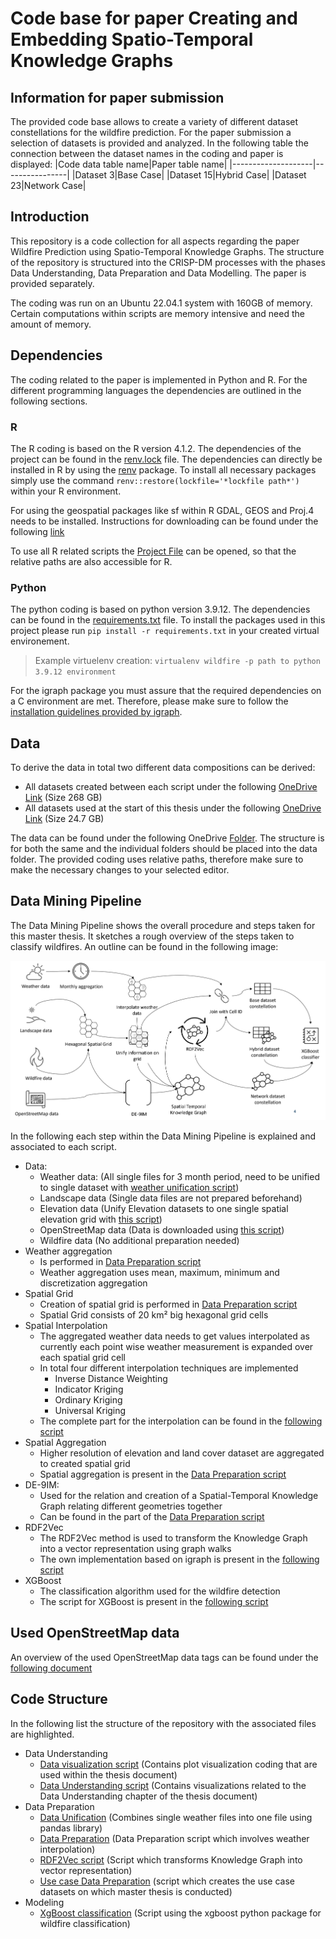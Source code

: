 # Code base for paper Creating and Embedding Spatio-Temporal Knowledge Graphs
## Information for paper submission
The provided code base allows to create a variety of different dataset constellations for the wildfire prediction. For the paper submission a selection of datasets is provided and analyzed. In the following table the connection between the dataset names in the coding and paper is displayed:
|Code data table name|Paper table name|
|--------------------|----------------|
|Dataset 3|Base Case|
|Dataset 15|Hybrid Case|
|Dataset 23|Network Case|

## Introduction
This repository is a code collection for all aspects regarding the paper Wildfire Prediction using Spatio-Temporal Knowledge Graphs. The structure of the repository is structured into the CRISP-DM processes with the phases Data Understanding, Data Preparation and Data Modelling. The paper is provided separately.

The coding was run on an Ubuntu 22.04.1 system with 160GB of memory. Certain computations within scripts are memory intensive and need the amount of memory.
## Dependencies
The coding related to the paper is implemented in Python and R. For the different programming languages the dependencies are outlined in the following sections.

### R
The R coding is based on the R version 4.1.2.
The dependencies of the project can be found in the [renv.lock](wildfirearea/renv.lock) file. The dependencies can directly be installed in R by using the [renv](https://cran.r-project.org/web/packages/renv/index.html) package. To install all necessary packages simply use the command `renv::restore(lockfile='*lockfile path*')` within your R environment.

For using the geospatial packages like sf within R GDAL, GEOS and Proj.4 needs to be installed. Instructions for downloading can be found under the following [link](https://r-spatial.github.io/sf/#installing)

To use all R related scripts the [Project File](wildfirearea.Rproj) can be opened, so that the relative paths are also accessible for R.

### Python
The python coding is based on python version 3.9.12.
The dependencies can be found in the [requirements.txt](wildfirearea/requirements.txt) file. To install the packages used in this project please run `pip install -r requirements.txt` in your created virtual environement. 

>Example virtuelenv creation: `virtualenv wildfire -p path to python 3.9.12 environment` 

For the igraph package you must assure that the required dependencies on a C environment are met. Therefore, please make sure to follow the [installation guidelines provided by igraph](https://igraph.org/python/#pyinstall).

## Data
To derive the data in total two different data compositions can be derived:
- All datasets created between each script under the following [OneDrive Link](https://1drv.ms/u/s!AijsqF7qjxxBiNhV5e9ar3pq7CKHKQ?e=qfHjIa) (Size 268 GB)
- All datasets used at the start of this thesis under the following [OneDrive Link](https://1drv.ms/u/s!AijsqF7qjxxBiOp9XJ7D7UMut5x2Vg?e=yj1IFN) (Size 24.7 GB)

The data can be found under the following OneDrive [Folder](https://1drv.ms/u/s!AijsqF7qjxxBiNhW7pu3QFB4LJxgPg?e=W37f3T). The structure is for both the same and the individual folders should be placed into the data folder. The provided coding uses relative paths, therefore make sure to make the necessary changes to your selected editor.

## Data Mining Pipeline
The Data Mining Pipeline shows the overall procedure and steps taken for this master thesis. It sketches a rough overview of the steps taken to classify wildfires. An outline can be found in the following image:

![Data Mining Pipeline](img/Approach.png)

In the following each step within the Data Mining Pipeline is explained and associated to each script. 
- Data:
  - Weather data: (All single files for 3 month period, need to be unified to single dataset with [weather unification script](wildfirearea/datagathering/weatherdata.py))
  - Landscape data (Single data files are not prepared beforehand)
  - Elevation data (Unify Elevation datasets to one single spatial elevation grid with [this script](wildfirearea/datagathering/elevationdata.R))
  - OpenStreetMap data (Data is downloaded using [this script](wildfirearea/datagathering/openstreetmap.R))
  - Wildfire data (No additional preparation needed)
- Weather aggregation
  - Is performed in [Data Preparation script](https://github.com/MartinBoeckling/wildfirearea/blob/03a2fa85b8bef239a0cae6f707e66ce4d3a6f559/wildfirearea/datapreparation/datapreparation.R#L674-L771)
  - Weather aggregation uses mean, maximum, minimum and discretization aggregation
- Spatial Grid
  - Creation of spatial grid is performed in [Data Preparation script](https://github.com/MartinBoeckling/wildfirearea/blob/03a2fa85b8bef239a0cae6f707e66ce4d3a6f559/wildfirearea/datapreparation/datapreparation.R#L576-L596)
  - Spatial Grid consists of 20 km² big hexagonal grid cells
- Spatial Interpolation
  - The aggregated weather data needs to get values interpolated as currently each point wise weather measurement is expanded over each spatial grid cell
  - In total four different interpolation techniques are implemented
    - Inverse Distance Weighting
    - Indicator Kriging
    - Ordinary Kriging
    - Universal Kriging
  - The complete part for the interpolation can be found in the [following script](https://github.com/MartinBoeckling/wildfirearea/blob/03a2fa85b8bef239a0cae6f707e66ce4d3a6f559/wildfirearea/datapreparation/datapreparation.R#L788-L995)
- Spatial Aggregation
  - Higher resolution of elevation and land cover dataset are aggregated to created spatial grid
  - Spatial aggregation is present in the [Data Preparation script](https://github.com/MartinBoeckling/wildfirearea/blob/03a2fa85b8bef239a0cae6f707e66ce4d3a6f559/wildfirearea/datapreparation/datapreparation.R#L1002-L1076) 
- DE-9IM:
  - Used for the relation and creation of a Spatial-Temporal Knowledge Graph relating different geometries together
  - Can be found in the part of the [Data Preparation script](https://github.com/MartinBoeckling/wildfirearea/blob/03a2fa85b8bef239a0cae6f707e66ce4d3a6f559/wildfirearea/datapreparation/datapreparation.R#L1102-L1511)
- RDF2Vec
  - The RDF2Vec method is used to transform the Knowledge Graph into a vector representation using graph walks
  - The own implementation based on igraph is present in the [following script](wildfirearea/modeling/rdf2vec.py)
- XGBoost
  - The classification algorithm used for the wildfire detection
  - The script for XGBoost is present in the [following script](wildfirearea\modeling\extragboost.py)
## Used OpenStreetMap data
An overview of the used OpenStreetMap data tags can be found under the [following document](wildfirearea/OSMTags.md)
## Code Structure
In the following list the structure of the repository with the associated files are highlighted. 
- Data Understanding
  - [Data visualization script](wildfirearea/dataunderstanding/datavisualization.R) (Contains plot visualization coding that are used within the thesis document)
  - [Data Understanding script](wildfirearea/dataunderstanding/SpatialDataUnderstanding.R) (Contains visualizations related to the Data Understanding chapter of the thesis document)
- Data Preparation
  - [Data Unification](wildfirearea/datapreparation/weather/dataunification.py) (Combines single weather files into one file using pandas library)
  - [Data Preparation](wildfirearea/datapreparation/datapreparation.R) (Data Preparation script which involves weather interpolation)
  - [RDF2Vec script](wildfirearea/modelling/rdf2vec.py) (Script which transforms Knowledge Graph into vector representation)
  - [Use case Data Preparation](wildfirearea/datapreparation/usecasecreation.R) (script which creates the use case datasets on which master thesis is conducted)
- Modeling
  - [XgBoost classification](wildfirearea/modelling/extragboost.py) (Script using the xgboost python package for wildfire classification)

